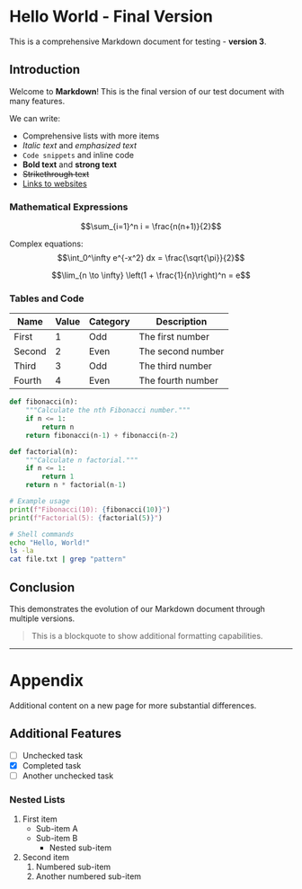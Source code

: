 # Hello World - Final Version

This is a comprehensive Markdown document for testing - **version 3**.

## Introduction

Welcome to **Markdown**! This is the final version of our test document with many features.

We can write:
- Comprehensive lists with more items
- *Italic text* and _emphasized text_
- `Code snippets` and inline code
- **Bold text** and __strong text__
- ~~Strikethrough text~~
- [Links to websites](https://example.com)

### Mathematical Expressions

$$\sum_{i=1}^n i = \frac{n(n+1)}{2}$$

Complex equations:
$$\int_0^\infty e^{-x^2} dx = \frac{\sqrt{\pi}}{2}$$

$$\lim_{n \to \infty} \left(1 + \frac{1}{n}\right)^n = e$$

### Tables and Code

| Name   | Value | Category | Description      |
|--------|-------|----------|------------------|
| First  | 1     | Odd      | The first number |
| Second | 2     | Even     | The second number|
| Third  | 3     | Odd      | The third number |
| Fourth | 4     | Even     | The fourth number|

```python
def fibonacci(n):
    """Calculate the nth Fibonacci number."""
    if n <= 1:
        return n
    return fibonacci(n-1) + fibonacci(n-2)

def factorial(n):
    """Calculate n factorial."""
    if n <= 1:
        return 1
    return n * factorial(n-1)

# Example usage
print(f"Fibonacci(10): {fibonacci(10)}")
print(f"Factorial(5): {factorial(5)}")
```

```bash
# Shell commands
echo "Hello, World!"
ls -la
cat file.txt | grep "pattern"
```

## Conclusion

This demonstrates the evolution of our Markdown document through multiple versions.

> This is a blockquote to show additional formatting capabilities.

---

# Appendix

Additional content on a new page for more substantial differences.

## Additional Features

- [ ] Unchecked task
- [x] Completed task
- [ ] Another unchecked task

### Nested Lists

1. First item
   - Sub-item A
   - Sub-item B
     - Nested sub-item
2. Second item
   1. Numbered sub-item
   2. Another numbered sub-item
